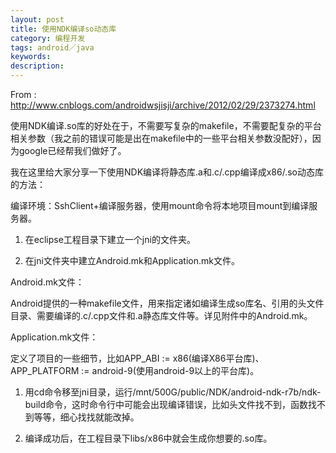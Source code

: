 ```yaml
---
layout: post
title: 使用NDK编译so动态库
category: 编程开发
tags: android／java
keywords: 
description: 
---
```


From :
<http://www.cnblogs.com/androidwsjisji/archive/2012/02/29/2373274.html>

 

使用NDK编译.so库的好处在于，不需要写复杂的makefile，不需要配复杂的平台相关参数（我之前的错误可能是出在makefile中的一些平台相关参数没配好），因为google已经帮我们做好了。

我在这里给大家分享一下使用NDK编译将静态库.a和.c/.cpp编译成x86/.so动态库的方法：

编译环境：SshClient+编译服务器，使用mount命令将本地项目mount到编译服务器。

 

1.  在eclipse工程目录下建立一个jni的文件夹。

2.  在jni文件夹中建立Android.mk和Application.mk文件。

Android.mk文件：

Android提供的一种makefile文件，用来指定诸如编译生成so库名、引用的头文件目录、需要编译的.c/.cpp文件和.a静态库文件等。详见附件中的Android.mk。

 

Application.mk文件：

定义了项目的一些细节，比如APP\_ABI := x86(编译X86平台库)、APP\_PLATFORM
:= android-9(使用android-9以上的平台库)。

1.  用cd命令移至jni目录，运行/mnt/500G/public/NDK/android-ndk-r7b/ndk-build命令，这时命令行中可能会出现编译错误，比如头文件找不到，函数找不到等等，细心找找就能改掉。

2.  编译成功后，在工程目录下libs/x86中就会生成你想要的.so库。









